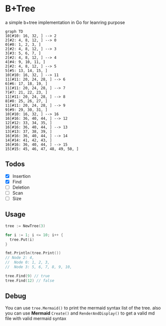 # B+Tree

a simple b+tree implementation in Go for leanring purpose

```mermaid
graph TD
10[#10: 16, 32, ] --> 2 
2[#2: 4, 8, 12, ] --> 0 
0[#0: 1, 2, 3, ] 
2[#2: 4, 8, 12, ] --> 3 
3[#3: 5, 6, 7, ] 
2[#2: 4, 8, 12, ] --> 4 
4[#4: 9, 10, 11, ] 
2[#2: 4, 8, 12, ] --> 5 
5[#5: 13, 14, 15, ] 
10[#10: 16, 32, ] --> 11 
11[#11: 20, 24, 28, ] --> 6 
6[#6: 17, 18, 19, ] 
11[#11: 20, 24, 28, ] --> 7 
7[#7: 21, 22, 23, ] 
11[#11: 20, 24, 28, ] --> 8 
8[#8: 25, 26, 27, ] 
11[#11: 20, 24, 28, ] --> 9 
9[#9: 29, 30, 31, ] 
10[#10: 16, 32, ] --> 16 
16[#16: 36, 40, 44, ] --> 12 
12[#12: 33, 34, 35, ] 
16[#16: 36, 40, 44, ] --> 13 
13[#13: 37, 38, 39, ] 
16[#16: 36, 40, 44, ] --> 14 
14[#14: 41, 42, 43, ] 
16[#16: 36, 40, 44, ] --> 15 
15[#15: 45, 46, 47, 48, 49, 50, ] 

```

## Todos
- [x] Insertion
- [x] Find
- [ ] Deletion
- [ ] Scan
- [ ] Size
## Usage
```go
tree := NewTree(3)

for i := 1; i <= 10; i++ {
  tree.Put(i)
}

fmt.Println(tree.Print())
// Node 2: 4, 
//  Node 0: 1, 2, 3, 
//  Node 3: 5, 6, 7, 8, 9, 10, 

tree.Find(9) // true
tree.Find(12) // false
```

## Debug
You can use `tree.Mermaid()` to print the mermaid syntax list of the tree. also you can use **Mermaid** `Create()` and `RenderAndDisplay()` to get a valid md file with valid mermaid syntax